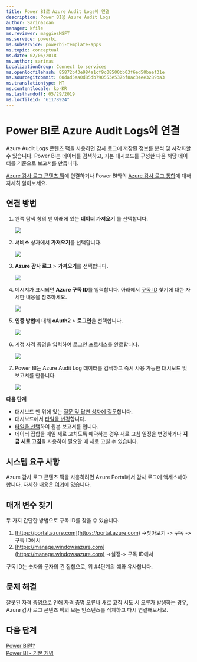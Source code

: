 ```yaml
---
title: Power BI로 Azure Audit Logs에 연결
description: Power BI용 Azure Audit Logs
author: SarinaJoan
manager: kfile
ms.reviewer: maggiesMSFT
ms.service: powerbi
ms.subservice: powerbi-template-apps
ms.topic: conceptual
ms.date: 02/06/2018
ms.author: sarinas
LocalizationGroup: Connect to services
ms.openlocfilehash: 85872b43e984a1cf9c08500bb03f6ed50baef31e
ms.sourcegitcommit: 60dad5aa0d85db790553e537bf8ac34ee3289ba3
ms.translationtype: MT
ms.contentlocale: ko-KR
ms.lasthandoff: 05/29/2019
ms.locfileid: "61178924"
---
```

# <a name="connect-to-azure-audit-logs-with-power-bi"></a>Power BI로 Azure Audit Logs에 연결
Azure Audit Logs 콘텐츠 팩을 사용하면 감사 로그에 저장된 정보를 분석 및 시각화할 수 있습니다. Power BI는 데이터를 검색하고, 기본 대시보드를 구성한 다음 해당 데이터를 기준으로 보고서를 만듭니다.

[Azure 감사 로그 콘텐츠 팩](https://app.powerbi.com/getdata/services/azure-audit-logs)에 연결하거나 Power BI와의 [Azure 감사 로그 통합](https://powerbi.microsoft.com/integrations/azure-audit-logs)에 대해 자세히 알아보세요.

## <a name="how-to-connect"></a>연결 방법
1. 왼쪽 탐색 창의 맨 아래에 있는 **데이터 가져오기** 를 선택합니다.  
   
    ![](media/service-connect-to-azure-audit-logs/getdata.png)
2. **서비스** 상자에서 **가져오기**를 선택합니다.  
   
    ![](media/service-connect-to-azure-audit-logs/services.png) 
3. **Azure 감사 로그** > **가져오기**를 선택합니다.  
   
   ![](media/service-connect-to-azure-audit-logs/azureauditlogs.png)
4. 메시지가 표시되면 **Azure 구독 ID**를 입력합니다. 아래에서 [구독 ID](#FindingParams) 찾기에 대한 자세한 내용을 참조하세요.   
   
    ![](media/service-connect-to-azure-audit-logs/parameters.png)
5. **인증 방법**에 대해 **oAuth2** \> **로그인**을 선택합니다.
   
    ![](media/service-connect-to-azure-audit-logs/creds.png)
6. 계정 자격 증명을 입력하여 로그인 프로세스를 완료합니다.
   
    ![](media/service-connect-to-azure-audit-logs/login.png)
7. Power BI는 Azure Audit Log 데이터를 검색하고 즉시 사용 가능한 대시보드 및 보고서를 만듭니다. 
   
    ![](media/service-connect-to-azure-audit-logs/dashboard.png)

**다음 단계**

* 대시보드 맨 위에 있는 [질문 및 답변 상자에 질문](consumer/end-user-q-and-a.md)합니다.
* 대시보드에서 [타일을 변경](service-dashboard-edit-tile.md)합니다.
* [타일을 선택](consumer/end-user-tiles.md)하여 원본 보고서를 엽니다.
* 데이터 집합을 매일 새로 고치도록 예약하는 경우 새로 고침 일정을 변경하거나 **지금 새로 고침**을 사용하여 필요할 때 새로 고칠 수 있습니다.

## <a name="system-requirements"></a>시스템 요구 사항
Azure 감사 로그 콘텐츠 팩을 사용하려면 Azure Portal에서 감사 로그에 액세스해야 합니다. 자세한 내용은 [여기](/azure/azure-resource-manager/resource-group-audit/)에 있습니다.

<a name="FindingParams"></a>

## <a name="finding-parameters"></a>매개 변수 찾기
두 가지 간단한 방법으로 구독 ID를 찾을 수 있습니다.

1. [https://portal.azure.com](https://portal.azure.com) -&gt;찾아보기 -&gt; 구독 -&gt; 구독 ID에서
2. [https://manage.windowsazure.com](https://manage.windowsazure.com) -&gt;설정-&gt; 구독 ID에서

구독 ID는 숫자와 문자의 긴 집합으로, 위 \#4단계의 예와 유사합니다. 

## <a name="troubleshooting"></a>문제 해결
잘못된 자격 증명으로 인해 자격 증명 오류나 새로 고침 시도 시 오류가 발생하는 경우, Azure 감사 로그 콘텐츠 팩의 모든 인스턴스를 삭제하고 다시 연결해보세요.

## <a name="next-steps"></a>다음 단계
[Power BI란?](power-bi-overview.md)  
[Power BI - 기본 개념](consumer/end-user-basic-concepts.md)  

